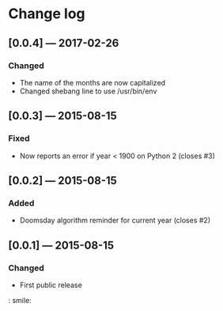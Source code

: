 # Change log

## [0.0.4] — 2017-02-26
### Changed
- The name of the months are now capitalized
- Changed shebang line to use /usr/bin/env

## [0.0.3] — 2015-08-15
### Fixed
- Now reports an error if year < 1900 on Python 2 (closes #3)

## [0.0.2] — 2015-08-15
### Added
- Doomsday algorithm reminder for current year (closes #2)

## [0.0.1] — 2015-08-15
### Changed
- First public release

: smile:
